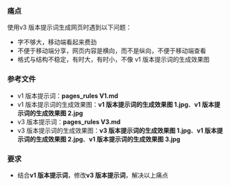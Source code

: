 ### 痛点
使用v3 版本提示词生成网页时遇到以下问题：
- 字不够大，移动端看起来费劲
- 不便于移动端分享，网页内容是横向，而不是纵向，不便于移动端查看
- 格式与结构不稳定，有时大，有时小，不像 v1 版本提示词的生成效果图

### 参考文件
- v1 版本提示词：**pages_rules V1.md**
- v1 版本提示词的生成效果图：**v1 版本提示词的生成效果图 1.jpg**、**v1 版本提示词的生成效果图 2.jpg**
- v3 版本提示词：**pages_rules V3.md**
- v3 版本提示词的生成效果图：**v3 版本提示词的生成效果图 1.jpg**、**v1 版本提示词的生成效果图 2.jpg**、**v1 版本提示词的生成效果图 3.jpg**

### 要求
- 结合**v1 版本提示词**，修改**v3 版本提示词**，解决以上痛点